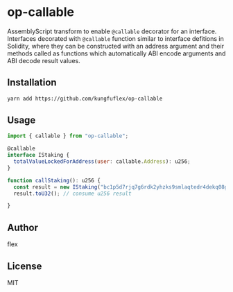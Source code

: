 # op-callable

AssemblyScript transform to enable `@callable` decorator for an interface. Interfaces decorated with `@callable` function similar to interface defitions in Solidity, where they can be constructed with an address argument and their methods called as functions which automatically ABI encode arguments and ABI decode result values.

## Installation

```sh
yarn add https://github.com/kungfuflex/op-callable
```

## Usage

```js
import { callable } from "op-callable";

@callable
interface IStaking {
  totalValueLockedForAddress(user: callable.Address): u256;
}

function callStaking(): u256 {
  const result = new IStaking("bc1p5d7rjq7g6rdk2yhzks9smlaqtedr4dekq08ge8ztwac72sfr9rusxg3297").totalValueLockedForAddress("bc1pkgdwl8qlcxxc06ezsqans2x379t7drqh8u95k8wax8wr6ww5d4ssxu04q2");
  result.toU32(); // consume u256 result

}
```

## Author

flex

## License

MIT
